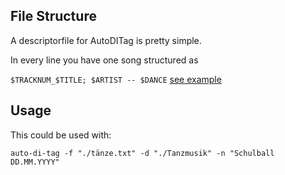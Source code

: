 ## File Structure
A descriptorfile for AutoDITag is pretty simple.

In every line you have one song structured as

`$TRACKNUM_$TITLE; $ARTIST -- $DANCE`
[see example](tänze.txt)

## Usage

This could be used with:
```
auto-di-tag -f "./tänze.txt" -d "./Tanzmusik" -n "Schulball DD.MM.YYYY"
```
